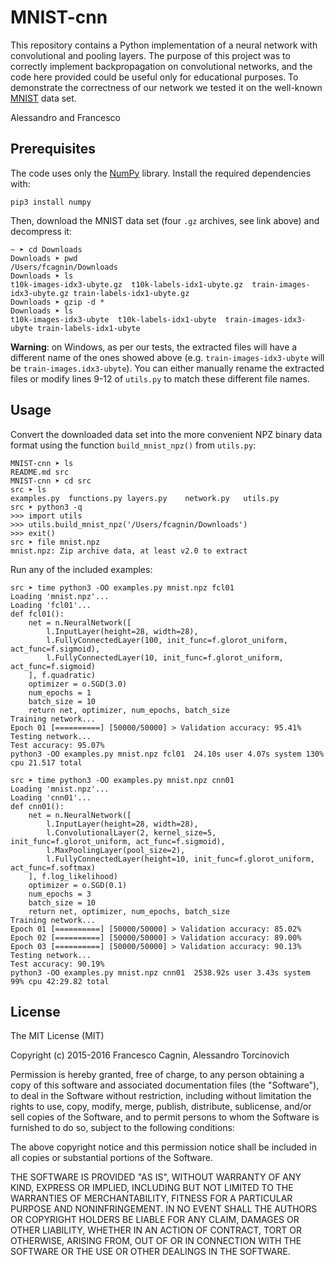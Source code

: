 # MNIST-cnn
This repository contains a Python implementation of a neural network with convolutional and pooling layers. The purpose of this project was to correctly implement backpropagation on convolutional networks, and the code here provided could be useful only for educational purposes. To demonstrate the correctness of our network we tested it on the well-known [MNIST](http://yann.lecun.com/exdb/mnist/) data set.

Alessandro and Francesco


## Prerequisites
The code uses only the [NumPy](http://www.numpy.org/) library. Install the required dependencies with:
```
pip3 install numpy
```

Then, download the MNIST data set (four `.gz` archives, see link above) and decompress it:
```
~ ➤ cd Downloads
Downloads ➤ pwd
/Users/fcagnin/Downloads
Downloads ➤ ls
t10k-images-idx3-ubyte.gz  t10k-labels-idx1-ubyte.gz  train-images-idx3-ubyte.gz train-labels-idx1-ubyte.gz
Downloads ➤ gzip -d *
Downloads ➤ ls
t10k-images-idx3-ubyte  t10k-labels-idx1-ubyte  train-images-idx3-ubyte train-labels-idx1-ubyte
```
**Warning**: on Windows, as per our tests, the extracted files will have a different name of the ones showed above (e.g. `train-images-idx3-ubyte` will be `train-images.idx3-ubyte`). You can either manually rename the extracted files or modify lines 9-12 of `utils.py` to match these different file names.


## Usage
Convert the downloaded data set into the more convenient NPZ binary data format using the function `build_mnist_npz()` from `utils.py`:
```
MNIST-cnn ➤ ls
README.md src
MNIST-cnn ➤ cd src
src ➤ ls
examples.py  functions.py layers.py    network.py   utils.py
src ➤ python3 -q
>>> import utils
>>> utils.build_mnist_npz('/Users/fcagnin/Downloads')
>>> exit()
src ➤ file mnist.npz
mnist.npz: Zip archive data, at least v2.0 to extract
```

Run any of the included examples:
```
src ➤ time python3 -OO examples.py mnist.npz fcl01
Loading 'mnist.npz'...
Loading 'fcl01'...
def fcl01():
    net = n.NeuralNetwork([
        l.InputLayer(height=28, width=28),
        l.FullyConnectedLayer(100, init_func=f.glorot_uniform, act_func=f.sigmoid),
        l.FullyConnectedLayer(10, init_func=f.glorot_uniform, act_func=f.sigmoid)
    ], f.quadratic)
    optimizer = o.SGD(3.0)
    num_epochs = 1
    batch_size = 10
    return net, optimizer, num_epochs, batch_size
Training network...
Epoch 01 [==========] [50000/50000] > Validation accuracy: 95.41%
Testing network...
Test accuracy: 95.07%
python3 -OO examples.py mnist.npz fcl01  24.10s user 4.07s system 130% cpu 21.517 total
```
```
src ➤ time python3 -OO examples.py mnist.npz cnn01
Loading 'mnist.npz'...
Loading 'cnn01'...
def cnn01():
    net = n.NeuralNetwork([
        l.InputLayer(height=28, width=28),
        l.ConvolutionalLayer(2, kernel_size=5, init_func=f.glorot_uniform, act_func=f.sigmoid),
        l.MaxPoolingLayer(pool_size=2),
        l.FullyConnectedLayer(height=10, init_func=f.glorot_uniform, act_func=f.softmax)
    ], f.log_likelihood)
    optimizer = o.SGD(0.1)
    num_epochs = 3
    batch_size = 10
    return net, optimizer, num_epochs, batch_size
Training network...
Epoch 01 [==========] [50000/50000] > Validation accuracy: 85.02%
Epoch 02 [==========] [50000/50000] > Validation accuracy: 89.00%
Epoch 03 [==========] [50000/50000] > Validation accuracy: 90.13%
Testing network...
Test accuracy: 90.19%
python3 -OO examples.py mnist.npz cnn01  2538.92s user 3.43s system 99% cpu 42:29.82 total
```


## License
The MIT License (MIT)

Copyright (c) 2015-2016 Francesco Cagnin, Alessandro Torcinovich

Permission is hereby granted, free of charge, to any person obtaining a copy
of this software and associated documentation files (the "Software"), to deal
in the Software without restriction, including without limitation the rights
to use, copy, modify, merge, publish, distribute, sublicense, and/or sell
copies of the Software, and to permit persons to whom the Software is
furnished to do so, subject to the following conditions:

The above copyright notice and this permission notice shall be included in all
copies or substantial portions of the Software.

THE SOFTWARE IS PROVIDED "AS IS", WITHOUT WARRANTY OF ANY KIND, EXPRESS OR
IMPLIED, INCLUDING BUT NOT LIMITED TO THE WARRANTIES OF MERCHANTABILITY,
FITNESS FOR A PARTICULAR PURPOSE AND NONINFRINGEMENT. IN NO EVENT SHALL THE
AUTHORS OR COPYRIGHT HOLDERS BE LIABLE FOR ANY CLAIM, DAMAGES OR OTHER
LIABILITY, WHETHER IN AN ACTION OF CONTRACT, TORT OR OTHERWISE, ARISING FROM,
OUT OF OR IN CONNECTION WITH THE SOFTWARE OR THE USE OR OTHER DEALINGS IN THE
SOFTWARE.
